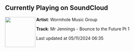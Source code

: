 ## Currently Playing on SoundCloud

[<img align="left" width="100" src="https://i1.sndcdn.com/artworks-vFvXjrQAQqDOALk6-OOTDig-t500x500.jpg">](https://soundcloud.com/wormhole-music-group/mr-jennings-bounce-to-the-future-pt-1)

**Artist**: Wormhole Music Group 

**Track**: Mr Jennings - Bounce to the Future Pt 1

Last updated at 05/11/2024 06:35
